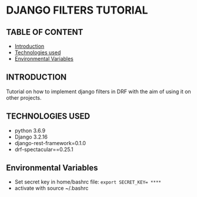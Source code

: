 # DJANGO FILTERS TUTORIAL

## TABLE OF CONTENT 
* [Introduction](#introduction)    
* [Technologies used](#technologies-used)
* [Environmental Variables](#environmental-variables)


## INTRODUCTION

Tutorial on how to implement django filters in DRF with the aim of using it on other projects.


## TECHNOLOGIES USED

* python 3.6.9
* Django 3.2.16
* django-rest-framework=0.1.0
* drf-spectacular==0.25.1

## Environmental Variables

* Set secret key in home/bashrc file: ``` export SECRET_KEY= **** ```
* activate with source ~/.bashrc






